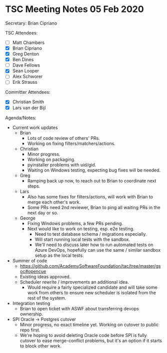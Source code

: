 # TSC Meeting Notes 05 Feb 2020

Secretary: Brian Cipriano

TSC Attendees:
* [ ] Matt Chambers
* [x] Brian Cipriano
* [x] Greg Denton
* [x] Ben Dines
* [ ] Dave Fellows
* [x] Sean Looper
* [ ] Alex Schworer
* [ ] Erik Strauss

Committer Attendees:
* [x] Christian Smith
* [x] Lars van der Bijl

Agenda/Notes:
* Current work updates
   * Brian
      * Lots of code review of others' PRs.
      * Working on fixing filters/matchers/actions.
   * Christian
      * Minor progress.
      * Working on packaging.
      * pyinstaller problems with uid/gid.
      * Waiting on Windows testing, expecting bug fixes will be needed.
   * Greg
      * Ramping back up now, to reach out to Brian to coordinate next steps.
   * Lars
      * Also has some fixes for filters/actions, will work with Brian to merge each other's work.
      * Some PRs need 2nd reviewer, Brian to ping all waiting PRs in the next day or so.
   * George
      * Fixing Windows problems, a few PRs pending.
      * Next would like to work on testing, esp. e2e testing.
         * Need to test database schema / migrations especially.
         * Will start running local tests with the sandbox.
         * We'll need to discuss later how to run automated tests on Azure DevOps, hopefully can
           use the same / similar sandbox setup as the local tests.
* Summer of code
   * https://github.com/AcademySoftwareFoundation/tac/tree/master/gsoc#opencue
   * Existing ideas approved.
   * Scheduler rewrite / improvements an additional idea.
      * Would require a fairly specialized candidate and will take some work from others to
        ensure new scheduler is isolated from the rest of the system.
* Integration testing
   * Brian to open ticket with ASWF about transferring devops ownership.
* SPI Oracle -> Postgres cutover
   * Minor progress, no exact timeline yet. Working on cutover to public repo first.
   * We're hoping to avoid deleting Oracle code before SPI is fully cutover to ease merge-conflict
     problems, but it's an option if it starts to block other work.
